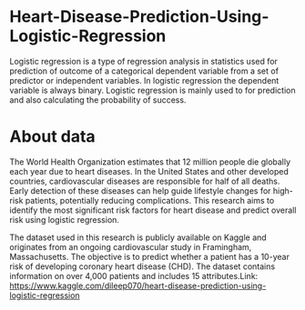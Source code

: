 # Heart-Disease-Prediction-Using-Logistic-Regression
Logistic regression is a type of regression analysis in statistics used for prediction of outcome of a categorical dependent variable from a set of predictor or independent variables. In logistic regression the dependent variable is always binary. Logistic regression is mainly used to for prediction and also calculating the probability of success.
# About data
The World Health Organization estimates that 12 million people die globally each year due to heart diseases. In the United States and other developed countries, cardiovascular diseases are responsible for half of all deaths. Early detection of these diseases can help guide lifestyle changes for high-risk patients, potentially reducing complications. This research aims to identify the most significant risk factors for heart disease and predict overall risk using logistic regression.

The dataset used in this research is publicly available on Kaggle and originates from an ongoing cardiovascular study in Framingham, Massachusetts. The objective is to predict whether a patient has a 10-year risk of developing coronary heart disease (CHD). The dataset contains information on over 4,000 patients and includes 15 attributes.Link: https://www.kaggle.com/dileep070/heart-disease-prediction-using-logistic-regression
